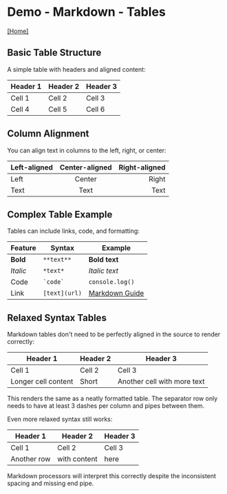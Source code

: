 # Demo - Markdown - Tables
[[Home]](/README.md)


## Basic Table Structure
A simple table with headers and aligned content:

| Header 1 | Header 2 | Header 3 |
|----------|----------|----------|
| Cell 1   | Cell 2   | Cell 3   |
| Cell 4   | Cell 5   | Cell 6   |


## Column Alignment
You can align text in columns to the left, right, or center:

| Left-aligned | Center-aligned | Right-aligned |
|:-------------|:--------------:|--------------:|
| Left         | Center         | Right         |
| Text         | Text           | Text          |


## Complex Table Example
Tables can include links, code, and formatting:

| Feature  | Syntax        | Example                               |
|----------|---------------|---------------------------------------|
| **Bold** | `**text**`    | **Bold text**                         |
| *Italic* | `*text*`      | *Italic text*                         |
| Code     | `` `code` ``  | `console.log()`                       |
| Link     | `[text](url)` | [Markdown Guide](https://example.com) |


## Relaxed Syntax Tables
Markdown tables don't need to be perfectly aligned in the source to render correctly:

| Header 1|Header 2|Header 3|
|---|---|----|
|Cell 1|Cell 2|Cell 3|
|Longer cell content|Short|Another cell with more text|

This renders the same as a neatly formatted table. The separator row only needs to have at least 3 dashes per column and pipes between them.

Even more relaxed syntax still works:

|Header 1 | Header 2|Header 3
|--- | -------------- | ---
Cell 1|Cell 2|Cell 3
Another row|with content|here

Markdown processors will interpret this correctly despite the inconsistent spacing and missing end pipe.

